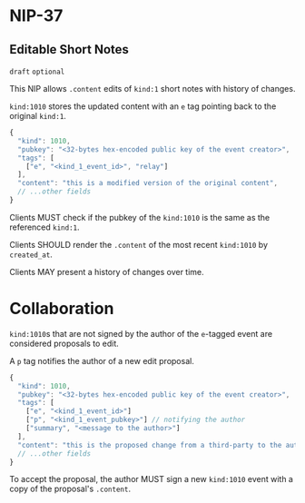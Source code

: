 
NIP-37
======

Editable Short Notes
--------------------

`draft` `optional`

This NIP allows `.content` edits of `kind:1` short notes with history of changes.  

`kind:1010` stores the updated content with an `e` tag pointing back to the original `kind:1`. 

```js
{
  "kind": 1010,
  "pubkey": "<32-bytes hex-encoded public key of the event creator>",
  "tags": [
    ["e", "<kind_1_event_id>", "relay"]
  ],
  "content": "this is a modified version of the original content",
  // ...other fields
}
```

Clients MUST check if the pubkey of the `kind:1010` is the same as the referenced `kind:1`. 

Clients SHOULD render the `.content` of the most recent `kind:1010` by `created_at`.

Clients MAY present a history of changes over time. 

# Collaboration

`kind:1010`s that are not signed by the author of the `e`-tagged event are considered proposals to edit. 

A `p` tag notifies the author of a new edit proposal.

```js
{
  "kind": 1010,
  "pubkey": "<32-bytes hex-encoded public key of the event creator>",
  "tags": [
    ["e", "<kind_1_event_id>"]
    ["p", "<kind_1_event_pubkey>"] // notifying the author
    ["summary", "<message to the author>"] 
  ],
  "content": "this is the proposed change from a third-party to the author",
  // ...other fields
}
```

To accept the proposal, the author MUST sign a new `kind:1010` event with a copy of the proposal's `.content`. 